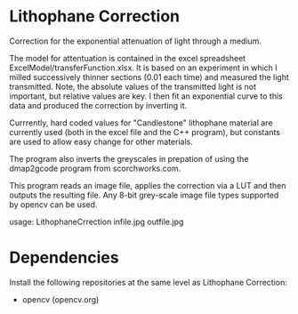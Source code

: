 # Lithophane Correction
Correction for the exponential attenuation of light through a medium.

The model for attentuation is contained in the excel spreadsheet ExcelModel/transferFunction.xlsx.  It is based on an experiment in which I milled successively thinner sections (0.01 each time) and measured the light transmitted.  Note, the absolute values of the transmitted light is not important, but relative values are key.  I then fit an exponential curve to this data and produced the correction by inverting it.

Currrently, hard coded values for "Candlestone" lithophane material are currently used (both in the excel file and the C++ program), but constants are used to allow easy change for other materials.

The program also inverts the greyscales in prepation of using the dmap2gcode program from scorchworks.com.

This program reads an image file, applies the correction via a LUT and then outputs the resulting file.  Any 8-bit grey-scale image file types supported by opencv can be used.

usage: LithophaneCrrection infile.jpg outfile.jpg

# Dependencies

Install the following repositories at the same level as Lithophane Correction:
* opencv (opencv.org)
